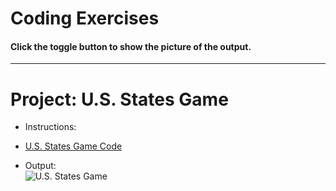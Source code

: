 # Coding Exercises
#### Click the toggle button to show the picture of the output.

---

# Project: U.S. States Game
- Instructions:<br>

- [U.S. States Game Code](main.py)

- Output:<br>
![U.S. States Game](../assets/img/25_project.png)
